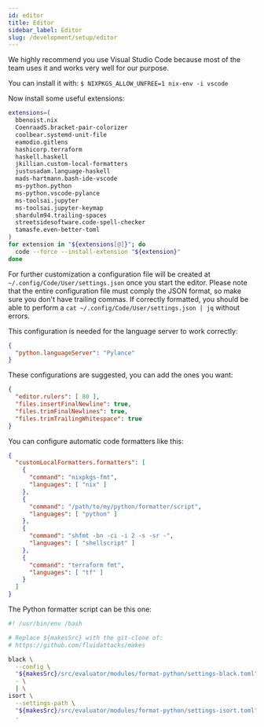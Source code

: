 ```yaml
---
id: editor
title: Editor
sidebar_label: Editor
slug: /development/setup/editor
---
```


We highly recommend you use Visual Studio Code
because most of the team uses it
and works very well for our purpose.

You can install it with:
`$ NIXPKGS_ALLOW_UNFREE=1 nix-env -i vscode`

Now install some useful extensions:

```bash
extensions=(
  bbenoist.nix
  CoenraadS.bracket-pair-colorizer
  coolbear.systemd-unit-file
  eamodio.gitlens
  hashicorp.terraform
  haskell.haskell
  jkillian.custom-local-formatters
  justusadam.language-haskell
  mads-hartmann.bash-ide-vscode
  ms-python.python
  ms-python.vscode-pylance
  ms-toolsai.jupyter
  ms-toolsai.jupyter-keymap
  shardulm94.trailing-spaces
  streetsidesoftware.code-spell-checker
  tamasfe.even-better-toml
)
for extension in "${extensions[@]}"; do
  code --force --install-extension "${extension}"
done
```

For further customization a configuration file will be created at
`~/.config/Code/User/settings.json` once you start the editor.
Please note that
the entire configuration file
must comply the JSON format,
so make sure you don't have trailing commas.
If correctly formatted,
you should be able
to perform a `cat ~/.config/Code/User/settings.json | jq`
without errors.

This configuration is needed for the language server to work correctly:

```json
{
  "python.languageServer": "Pylance"
}
```

These configurations are suggested, you can add the ones you want:

```json
{
  "editor.rulers": [ 80 ],
  "files.insertFinalNewline": true,
  "files.trimFinalNewlines": true,
  "files.trimTrailingWhitespace": true
}
```

You can configure automatic code formatters like this:

```json
{
  "customLocalFormatters.formatters": [
    {
      "command": "nixpkgs-fmt",
      "languages": [ "nix" ]
    },
    {
      "command": "/path/to/my/python/formatter/script",
      "languages": [ "python" ]
    },
    {
      "command": "shfmt -bn -ci -i 2 -s -sr -",
      "languages": [ "shellscript" ]
    },
    {
      "command": "terraform fmt",
      "languages": [ "tf" ]
    }
  ]
}
```

The Python formatter script can be this one:

```bash
#! /usr/bin/env /bash

# Replace ${makesSrc} with the git-clone of:
# https://github.com/fluidattacks/makes

black \
  --config \
  "${makesSrc}/src/evaluator/modules/format-python/settings-black.toml" \
  - \
  | \
isort \
  --settings-path \
  "${makesSrc}/src/evaluator/modules/format-python/settings-isort.toml" \
  -
```
